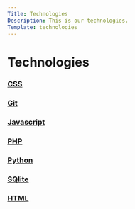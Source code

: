 ```yaml
---
Title: Technologies
Description: This is our technologies.
Template: technologies
---
```


Technologies
==========================

<div> 
<a class= "technologies tec1" href="technology/css">
<h3> CSS</h3>
</a> 
 
</div>

<div> 
<a class="technologies tec2" href="technology/git">
<h3> Git </h3>
</a>
</div>

<div>
<a class="technologies tec3" href="technology/javascript">
<h3> Javascript </h3>
</a>
</div>

<div>
<a class="technologies tec4" href="technology/php">
<h3> PHP </h3>
</a>
</div>

<div>
<a class="technologies tec5" href="technology/python">
<h3> Python </h3>
</a>
</div>

<div>
<a class="technologies tec6" href="technology/sqlite">
<h3> SQlite </h3>
</a>
</div>

<div class="tec7">
<a href="technology/html">
<h3> HTML </h3>
</a>
</div>


